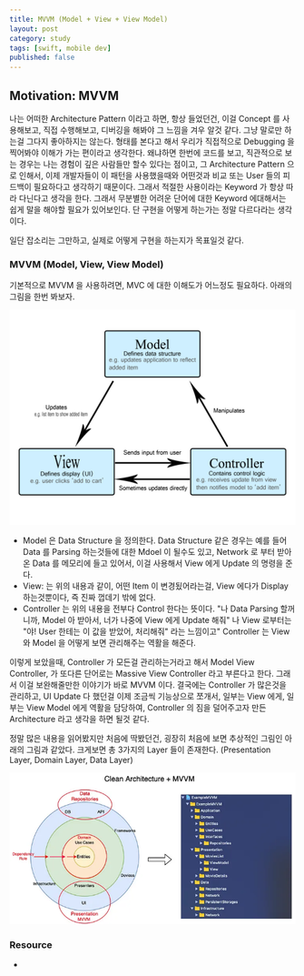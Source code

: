 ```yaml
---
title: MVVM (Model + View + View Model)
layout: post
category: study
tags: [swift, mobile dev]
published: false
---
```


## Motivation: MVVM

나는 어떠한 Architecture Pattern 이라고 하면, 항상 들었던건, 이걸 Concept 를 사용해보고, 직접 수행해보고, 디버깅을 해봐야 그 느낌을 겨우 알것 같다. 그냥 말로만 하는걸 그다지 좋아하지는 않는다. 형태를 본다고 해서 우리가 직접적으로 Debugging 을 찍어봐야 이해가 가는 편이라고 생각한다. 왜냐하면 한번에 코드를 보고, 직관적으로 보는 경우는 나는 경험이 깊은 사람들만 할수 있다는 점이고, 그 Architecture Pattern 으로 인해서, 이제 개발자들이 이 패턴을 사용했을때와 어떤것과 비교 또는 User 들의 피드백이 필요하다고 생각하기 때문이다. 그래서 적절한 사용이라는 Keyword 가 항상 따라 다닌다고 생각을 한다. 그래서 무분별한 어려운 단어에 대한 Keyword 에대해서는 쉽게 말을 해야할 필요가 있어보인다. 단 구현을 어떻게 하는가는 정말 다르다라는 생각이다.

일단 잡소리는 그만하고, 실제로 어떻게 구현을 하는지가 목표일것 같다. 

### MVVM (Model, View, View Model)

기본적으로 MVVM 을 사용하려면, MVC 에 대한 이해도가 어느정도 필요하다. 아래의 그림을 한번 봐보자.

![MVC](../../../assets/img/photo/3-28-2024/mvc.png)

* Model 은 Data Structure 을 정의한다. Data Structure 같은 경우는 예를 들어 Data 를 Parsing 하는것들에 대한 Mdoel 이 될수도 있고, Network 로 부터 받아온 Data 를 메모리에 들고 있어서, 이걸 사용해서 View 에게 Update 의 명령을 준다.
* View: 는 위의 내용과 같이, 어떤 Item 이 변경됬어라는걸, View 에다가 Display 하는것뿐이다, 즉 진짜 껍데기 밖에 없다.
* Controller 는 위의 내용을 전부다 Control 한다는 뜻이다. "나 Data Parsing 할꺼니까, Model 아 받아서, 너가 나중에 View 에게 Update 해줘" 나 View 로부터는 "야! User 한테는 이 값을 받았어, 처리해줘" 라는 느낌이고" Controller 는 View 와 Model 을 어떻게 보면 관리해주는 역활을 해준다.

이렇게 보았을때, Controller 가 모든걸 관리하는거라고 해서 Model View Controller, 가 또다른 단어로는 Massive View Controller 라고 부른다고 한다. 그래서 이걸 보완해줄만한 이야기가 바로 MVVM 이다. 결국에는 Controller 가 많은것을 관리하고, UI Update 다 했던걸 이제 조금씩 기능상으로 쪼개서, 일부는 View 에게, 일부는 View Model 에게 역활을 담당하여, Controller 의 짐을 덜어주고자 만든 Architecture 라고 생각을 하면 될것 같다.

정말 많은 내용을 읽어봤지만 처음에 딱봤던건, 굉장히 처음에 보면 추상적인 그림인 아래의 그림과 같았다. 크게보면 총 3가지의 Layer 들이 존재한다. (Presentation Layer, Domain Layer, Data Layer)

![Clean Architecture](../../../assets/img/photo/3-28-2024/cleanArchitecture.png)

### Resource
* 